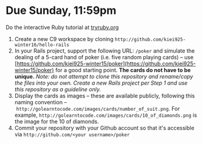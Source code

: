 # Due Sunday, 11:59pm

Do the interactive Ruby tutorial at [tryruby.org](http://tryruby.org)

1. Create a new C9 workspace by cloning ```http://github.com/kiei925-winter16/hello-rails```
2. In your Rails project, support the following URL: ```/poker``` and simulate the dealing of a 5-card hand of poker (i.e. five random playing cards) – use [https://github.com/kiei925-winter15/poker](https://github.com/kiei925-winter15/poker) for a good starting point. **The cards do not have to be unique.** *Note: do not attempt to clone this repository and rename/copy the files into your own. Create a new Rails project per Step 1 and use this repository as a guideline only.*
3. Display the cards as images – these are available publicly, following this naming convention – ```http://golearntocode.com/images/cards/number_of_suit.png```. For example, ```http://golearntocode.com/images/cards/10_of_diamonds.png``` is the image for the 10 of diamonds.
4. Commit your repository with your Github account so that it's accessible via ```http://github.com/<your username>/poker```
